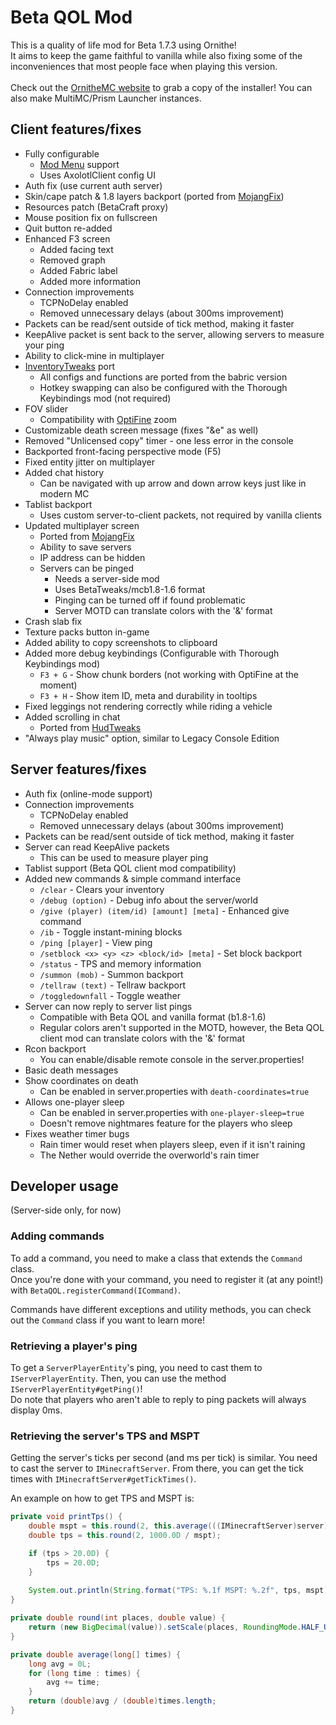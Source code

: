 # Beta QOL Mod
This is a quality of life mod for Beta 1.7.3 using Ornithe!
<br>It aims to keep the game faithful to vanilla while also fixing some of the inconveniences that most people face when playing this version.
<br>
<br>Check out the [OrnitheMC website](https://ornithemc.net/) to grab a copy of the installer! You can also make MultiMC/Prism Launcher instances.
<br>
## Client features/fixes
- Fully configurable
  - [Mod Menu](https://modrinth.com/mod/modmenu-ornithe) support
  - Uses AxolotlClient config UI
- Auth fix (use current auth server)
- Skin/cape patch & 1.8 layers backport (ported from [MojangFix](https://modrinth.com/mod/mojangfix))
- Resources patch (BetaCraft proxy)
- Mouse position fix on fullscreen
- Quit button re-added
- Enhanced F3 screen
  - Added facing text
  - Removed graph
  - Added Fabric label
  - Added more information
- Connection improvements
  - TCPNoDelay enabled
  - Removed unnecessary delays (about 300ms improvement)
- Packets can be read/sent outside of tick method, making it faster
- KeepAlive packet is sent back to the server, allowing servers to measure your ping
- Ability to click-mine in multiplayer
- [InventoryTweaks](https://modrinth.com/mod/inventorytweaks) port
  - All configs and functions are ported from the babric version
  - Hotkey swapping can also be configured with the Thorough Keybindings mod (not required)
- FOV slider
  - Compatibility with [OptiFine](https://modrinth.com/mod/legacy-optifabric) zoom
- Customizable death screen message (fixes "&e" as well)
- Removed "Unlicensed copy" timer - one less error in the console
- Backported front-facing perspective mode (F5)
- Fixed entity jitter on multiplayer
- Added chat history
  - Can be navigated with up arrow and down arrow keys just like in modern MC
- Tablist backport
  - Uses custom server-to-client packets, not required by vanilla clients
- Updated multiplayer screen
  - Ported from [MojangFix](https://modrinth.com/mod/mojangfix)
  - Ability to save servers
  - IP address can be hidden
  - Servers can be pinged
    - Needs a server-side mod
    - Uses BetaTweaks/mcb1.8-1.6 format
    - Pinging can be turned off if found problematic
    - Server MOTD can translate colors with the '&' format
- Crash slab fix
- Texture packs button in-game
- Added ability to copy screenshots to clipboard
- Added more debug keybindings (Configurable with Thorough Keybindings mod)
  - `F3 + G` - Show chunk borders (not working with OptiFine at the moment)
  - `F3 + H` - Show item ID, meta and durability in tooltips
- Fixed leggings not rendering correctly while riding a vehicle
- Added scrolling in chat
  - Ported from [HudTweaks](https://github.com/telvarost/HudTweaks-StationAPI)
- "Always play music" option, similar to Legacy Console Edition

## Server features/fixes
- Auth fix (online-mode support)
- Connection improvements
  - TCPNoDelay enabled
  - Removed unnecessary delays (about 300ms improvement)
- Packets can be read/sent outside of tick method, making it faster
- Server can read KeepAlive packets
  - This can be used to measure player ping
- Tablist support (Beta QOL client mod compatibility)
- Added new commands & simple command interface
  - `/clear` - Clears your inventory
  - `/debug (option)` - Debug info about the server/world
  - `/give (player) (item/id) [amount] [meta]` - Enhanced give command
  - `/ib` - Toggle instant-mining blocks
  - `/ping [player]` - View ping
  - `/setblock <x> <y> <z> <block/id> [meta]` - Set block backport
  - `/status` - TPS and memory information
  - `/summon (mob)` - Summon backport
  - `/tellraw (text)` - Tellraw backport
  - `/toggledownfall` - Toggle weather
- Server can now reply to server list pings
  - Compatible with Beta QOL and vanilla format (b1.8-1.6)
  - Regular colors aren't supported in the MOTD, however, the Beta QOL client mod can translate colors with the '&' format
- Rcon backport
  - You can enable/disable remote console in the server.properties!
- Basic death messages
- Show coordinates on death
  - Can be enabled in server.properties with `death-coordinates=true` 
- Allows one-player sleep
  - Can be enabled in server.properties with `one-player-sleep=true`
  - Doesn't remove nightmares feature for the players who sleep
- Fixes weather timer bugs
  - Rain timer would reset when players sleep, even if it isn't raining
  - The Nether would override the overworld's rain timer

## Developer usage
(Server-side only, for now)

### Adding commands
To add a command, you need to make a class that extends the `Command` class.
<br>Once you're done with your command, you need to register it (at any point!) with `BetaQOL.registerCommand(ICommand)`.

Commands have different exceptions and utility methods, you can check out the `Command` class if you want to learn more!

### Retrieving a player's ping
To get a `ServerPlayerEntity`'s ping, you need to cast them to `IServerPlayerEntity`. Then, you can use the method `IServerPlayerEntity#getPing()`!
<br>Do note that players who aren't able to reply to ping packets will always display 0ms.

### Retrieving the server's TPS and MSPT
Getting the server's ticks per second (and ms per tick) is similar. You need to cast the server to `IMinecraftServer`. From there, you can get the tick times with `IMinecraftServer#getTickTimes()`.

An example on how to get TPS and MSPT is:
```java
private void printTps() {
    double mspt = this.round(2, this.average(((IMinecraftServer)server).getTickTimes()) * 1.0E-6D);
    double tps = this.round(2, 1000.0D / mspt);

    if (tps > 20.0D) {
        tps = 20.0D;
    }
    
    System.out.println(String.format("TPS: %.1f MSPT: %.2f", tps, mspt));
}

private double round(int places, double value) {
    return (new BigDecimal(value)).setScale(places, RoundingMode.HALF_UP).doubleValue();
}

private double average(long[] times) {
    long avg = 0L;
    for (long time : times) {
        avg += time;
    }
    return (double)avg / (double)times.length;
}
```